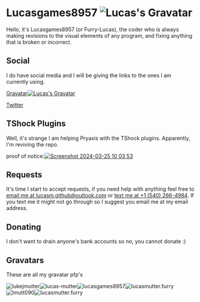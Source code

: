 # Lucasgames8957 ![Lucas's Gravatar](https://gravatar.com/avatar/ee66228db4c81b93379dc71bcae33ed12dd4e9e53afbf7083ed26c49b419db16)

Hello, it's Lucasgames8957 (or Furry-Lucas), the coder who is always making revisions to the visual elements of any program, and fixing anything that is broken or incorrect.

## Social

I do have social media and I will be giving the links to the ones I am currently using.

[Gravatar![Lucas's Gravatar](https://gravatar.com/avatar/9a4d8a4d1f6db4d1474c0993289131d0?size=75)](https://gravatar.com/lucasmutter)

[Twitter](https://twitter.com/lucasgames8957)

## TShock Plugins

Well, it's strange I am helping Pryaxis with the TShock plugins. Apparently, I'm reviving the repo.

proof of notice:[![Screenshot 2024-03-25 10 03 53](https://github.com/lucasgames8957/lucasgames8957/assets/116188960/3bea7e95-f015-4d6a-b962-ebd21498db78)](https://github.com/Pryaxis/Plugins/issues/82)

## Requests

It's time I start to accept requests, if you need help with anything feel free to [email me at lucasm.github@outlook.com](mailto:lucasm.github@outlook.com) or [text me at +1 (540) 266-4984](sms:+15402664984). If you text me it might not go through so I suggest you email me at my email address.

## Donating

I don't want to drain anyone's bank accounts so no, you cannot donate :)

## Gravatars

These are all my gravatar pfp's

![lukejmutter](https://gravatar.com/avatar/2094db38ffda38acfe565ae318c16fcc?size=256)![lucas-mutter](https://gravatar.com/avatar/05f9366856866b5f25a7c98cda855b8e?size=256)![lucasgames8957](https://gravatar.com/avatar/9a4d8a4d1f6db4d1474c0993289131d0?size=256)![lucasmutter.furry](https://gravatar.com/avatar/9a7a327d60ea243dc3e8d493bb067f75?size=256)![lmutt090](https://gravatar.com/avatar/05033d49692f37fecc663e97b6808c89?size=256)![lucasmutter.furry](https://gravatar.com/avatar/de6fc33a864350a93b65bf63e7984819?size=256)
